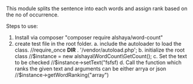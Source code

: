 This module splits the sentence into each words and assign rank based on the no of occurrence. 

Steps to use:
1. Install via composer "composer require alshaya/word-count"
2. create test file in the root folder.
	a. include the autoloader to load the class. //require_once __DIR__ . '/vendor/autoload.php';
	b. initialize the root class //$instance = new alshaya\WordCount\GetCount();
	c. Set the text to be checked //$instance->setText("fsfsf)
	d. Call the function which ranks the given text and arguments can be either arrya or json  //$instance->getWordRanking("array")